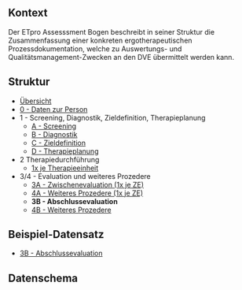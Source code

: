 ## Kontext

Der ETpro Assesssment Bogen beschreibt in seiner Struktur die Zusammenfassung einer konkreten ergotherapeutischen
Prozessdokumentation, welche zu Auswertungs- und Qualitätsmanagement-Zwecken an den DVE übermittelt werden kann.

## Struktur

- [Übersicht](Questionnaire-ETproAssessment.html)
- [0 - Daten zur Person](Questionnaire-ETproAssessmentPersonalData.html)
- 1 - Screening, Diagnostik, Zieldefinition, Therapieplanung
  - [A - Screening](Questionnaire-ETproAssessmentScreening.html)
  - [B - Diagnostik](Questionnaire-ETproAssessmentDiagnostics.html)
  - [C - Zieldefinition](Questionnaire-ETproAssessmentGoalDefinition.html)
  - [D - Therapieplanung](Questionnaire-ETproAssessmentTherapyPlanning.html)
- 2 Therapiedurchführung
  - [1x je Therapieeinheit](Questionnaire-ETproAssessmentTherapyExecution.html)
- 3/4 - Evaluation und weiteres Prozedere
  - [3A - Zwischenevaluation (1x je ZE)](Questionnaire-ETproAssessmentIntermediateEvaluation.html)
  - [4A - Weiteres Prozedere (1x je ZE)](Questionnaire-ETproAssessmentIntermediateFurtherProceeding.html)
  - **3B - Abschlussevaluation**
  - [4B - Weiteres Prozedere](Questionnaire-ETproAssessmentFinalFurtherProceeding.html)

## Beispiel-Datensatz

- [3B - Abschlussevaluation](QuestionnaireResponse-ETproAssessment01FinalEvaluation.html)

## Datenschema